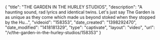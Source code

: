 {
    "title": "THE GARDEN IN THE HURLEY STUDIOS",
    "description": "A haunting sound, rad lyrics and identical twins. Let's just say The Garden is as unique as they come which made us beyond stoked when they stopped by the Hu...",
    "videoid": "158353",
    "date_created": "1398292470",
    "date_modified": "1418181329",
    "type": "captivate",
    "layout": "video",
    "url": "\/v\/the-garden-in-the-hurley-studios\/158353"
}